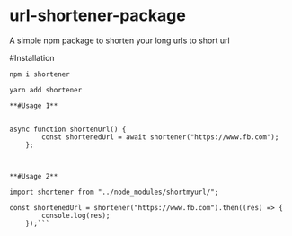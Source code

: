 ﻿# url-shortener-package

A simple npm package to shorten your long urls to short url

#Installation

`npm i shortener`

`yarn add shortener`

```
**#Usage 1**


async function shortenUrl() {
        const shortenedUrl = await shortener("https://www.fb.com");
    };



**#Usage 2**

import shortener from "../node_modules/shortmyurl/";

const shortenedUrl = shortener("https://www.fb.com").then((res) => {
        console.log(res);   
    });```







      
    
